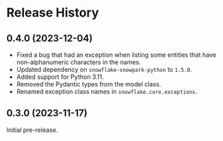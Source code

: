 # Release History

## 0.4.0 (2023-12-04)
- Fixed a bug that had an exception when listing some entities that have non-alphanumeric characters in the names.
- Updated dependency on `snowflake-snowpark-python` to `1.5.0`.
- Added support for Python 3.11.
- Removed the Pydantic types from the model class.
- Renamed exception class names in `snowflake.core.exceptions`.

## 0.3.0 (2023-11-17)

Initial pre-release.
